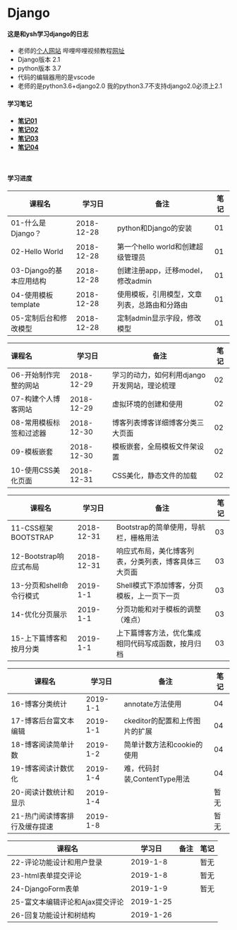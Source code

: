 # Django
#### 这是和ysh学习django的日志

- 老师的[个人网站](http://yshblog.com/)  哔哩哔哩视频教程[网址](https://space.bilibili.com/252028233?spm_id_from=333.788.b_765f7570696e666f.1)
- Django版本 2.1
- python版本 3.7
- 代码的编辑器用的是vscode
- 老师的是python3.6+django2.0 我的python3.7不支持django2.0必须上2.1

#### 学习笔记

- [**笔记01**](./studyreport/week01.md) 
- [**笔记02**](./studyreport/week02.md)
- [**笔记03**](./studyreport/week03.md)
- [**笔记04**](./studyreport/week04.md)

​	

#### 学习进度

| 课程名                  | 学习日     | 备注                                         | 笔记 |
| ----------------------- | ---------- | -------------------------------------------- | ---- |
| 01-什么是Django？       | 2018-12-28 | python和Django的安装                         | 01   |
| 02-Hello World          | 2018-12-28 | 第一个hello world和创建超级管理员            | 01   |
| 03-Django的基本应用结构 | 2018-12-28 | 创建注册app，迁移model，修改admin            | 01   |
| 04-使用模板template     | 2018-12-28 | 使用模板，引用模型，文章列表，总路由和分路由 | 01   |
| 05-定制后台和修改模型   | 2018-12-28 | 定制admin显示字段，修改模型                  | 01   |

| 课程名                  | 学习日     | 备注                                         | 笔记 |
| :---------------------- | ---------- | -------------------------------------------- | ---- |
| 06-开始制作完整的网站   | 2018-12-29 | 学习的动力，如何利用django开发网站，理论梳理 | 02   |
| 07-构建个人博客网站     | 2018-12-29 | 虚拟环境的创建和使用                         | 02   |
| 08-常用模板标签和过滤器 | 2018-12-30 | 博客列表博客详细博客分类三大页面             | 02   |
| 09-模板嵌套             | 2018-12-30 | 模板嵌套，全局模板文件架设置                 | 02   |
| 10-使用CSS美化页面      | 2018-12-31 | CSS美化，静态文件的加载                      | 02   |

| 课程名                   | 学习日     | 备注                                                 | 笔记 |
| ------------------------ | ---------- | ---------------------------------------------------- | ---- |
| 11-CSS框架BOOTSTRAP      | 2018-12-31 | Bootstrap的简单使用，导航栏，栅格用法                | 03   |
| 12-Bootstrap响应式布局   | 2018-12-31 | 响应式布局，美化博客列表，分类列表，博客具体三大页面 | 03   |
| 13-分页和shell命令行模式 | 2019-1-1   | Shell模式下添加博客，分页模板，上一页下一页          | 03   |
| 14-优化分页展示          | 2019-1-1   | 分页功能和对于模板的调整（难点）                     | 03   |
| 15-上下篇博客和按月分类  | 2019-1-1   | 上下篇博客方法，优化集成相同代码写成函数，按月归档   | 03   |

| 课程名                        | 学习日   | 备注                           | 笔记 |
| ----------------------------- | -------- | ------------------------------ | ---- |
| 16-博客分类统计               | 2019-1-1 | annotate方法使用               | 04   |
| 17-博客后台富文本编辑         | 2019-1-1 | ckeditor的配置和上传图片的扩展 | 04   |
| 18-博客阅读简单计数           | 2019-1-2 | 简单计数方法和cookie的使用     | 04   |
| 19-博客阅读计数优化           | 2019-1-4 | 难，代码封装,ContentType用法   | 04   |
| 20-阅读计数统计和显示         | 2019-1-4 |                                | 暂无 |
| 21-热门阅读博客排行及缓存提速 | 2019-1-8 |                                | 暂无 |

| 课程名                          | 学习日    | 备注 | 笔记 |
| ------------------------------- | --------- | ---- | ---- |
| 22-评论功能设计和用户登录       | 2019-1-8  |      | 暂无 |
| 23-html表单提交评论             | 2019-1-8  |      | 暂无 |
| 24-DjangoForm表单               | 2019-1-9  |      | 暂无 |
| 25-富文本编辑评论和Ajax提交评论 | 2019-1-25 |      |      |
| 26-回复功能设计和树结构         | 2019-1-26 |      |      |

